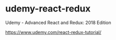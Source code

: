 # udemy-react-redux

Udemy - Advanced React and Redux: 2018 Edition

https://www.udemy.com/react-redux-tutorial/
